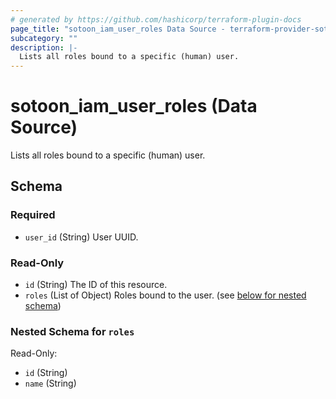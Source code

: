 ```yaml
---
# generated by https://github.com/hashicorp/terraform-plugin-docs
page_title: "sotoon_iam_user_roles Data Source - terraform-provider-sotoon"
subcategory: ""
description: |-
  Lists all roles bound to a specific (human) user.
---
```


# sotoon_iam_user_roles (Data Source)

Lists all roles bound to a specific (human) user.



<!-- schema generated by tfplugindocs -->
## Schema

### Required

- `user_id` (String) User UUID.

### Read-Only

- `id` (String) The ID of this resource.
- `roles` (List of Object) Roles bound to the user. (see [below for nested schema](#nestedatt--roles))

<a id="nestedatt--roles"></a>
### Nested Schema for `roles`

Read-Only:

- `id` (String)
- `name` (String)
